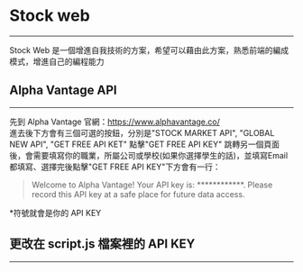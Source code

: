 # Stock web
---
Stock Web 是一個增進自我技術的方案，希望可以藉由此方案，熟悉前端的編成模式，增進自己的編程能力


## Alpha Vantage API
---
先到 Alpha Vantage 官網：<link>https://www.alphavantage.co/</link><br>
進去後下方會有三個可選的按鈕，分別是"STOCK MARKET API", "GLOBAL NEW API", "GET FREE API KET"
點擊"GET FREE API KEY"
跳轉另一個頁面後，會需要填寫你的職業，所屬公司或學校(如果你選擇學生的話)，並填寫Email
都填寫、選擇完後點擊"GET FREE API KEY"下方會有一行：
>Welcome to Alpha Vantage! Your API key is: ************. Please record this API key at a safe place for future data access.

*符號就會是你的 API KEY

## 更改在 script.js 檔案裡的 API KEY
---
